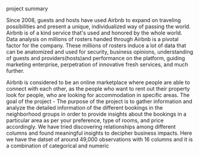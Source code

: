 project summary 


Since 2008, guests and hosts have used Airbnb to expand on traveling possibilities and present a unique, individualized way of passing the world. Airbnb is of a kind service that's used and honored by the whole world. Data analysis on millions of rosters handed through Airbnb is a pivotal factor for the company. These millions of rosters induce a lot of data that can be anatomized and used for security, business opinions, understanding of guests and providers(hosts)and performance on the platform, guiding marketing enterprise, perpetration of innovative fresh services, and much further.

Airbnb is considered to be an online marketplace where people are able to connect with each other, as the people who want to rent out their property look for people, who are looking for accommodation in specific areas.
The goal of the project - The purpose of the project is to gather information and analyze the detailed information of the different bookings in the neighborhood groups in order to provide insights about the bookings in a particular area as per your preference, type of rooms, and price accordingly.
We have tried discovering relationships among different columns and found meaningful insights to decipher business impacts.
Here we have the datset of around 49,000 observations with 16 columns and it is a combination of categorical and numeric
